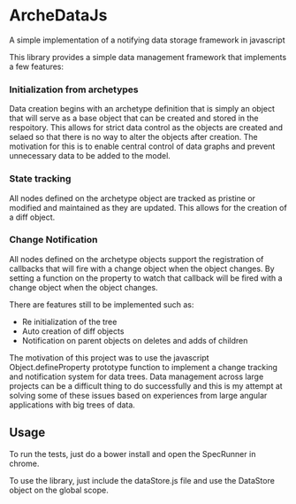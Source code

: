 # ArcheDataJs
A simple implementation of a notifying data storage framework in javascript

This library provides a simple data management framework that implements a few features:

### Initialization from archetypes

Data creation begins with an archetype definition that is simply an object that will serve as a base object that can be created and stored in the respoitory. This allows for strict data control as the objects are created and selaed so that there is no way to alter the objects after creation. The motivation for this is to enable central control of data graphs and prevent unnecessary data to be added to the model. 

### State tracking

All nodes defined on the archetype object are tracked as pristine or modified and maintained as they are updated. This allows for the creation of a diff object.

### Change Notification

All nodes defined on the archetype objects support the registration of callbacks that will fire with a change object when the object changes. By setting a function on the property to watch that callback will be fired with a change object when the object changes.


There are features still to be implemented such as:
* Re initialization of the tree
* Auto creation of diff objects
* Notification on parent objects on deletes and adds of children

The motivation of this project was to use the javascript Object.defineProperty prototype function to implement a change tracking and notification system for data trees. Data management across large projects can be a difficult thing to do successfully and this is my attempt at solving some of these issues based on experiences from large angular applications with big trees of data.

Usage
-----

To run the tests, just do a bower install and open the SpecRunner in chrome. 

To use the library, just include the dataStore.js file and use the DataStore object on the global scope.  
